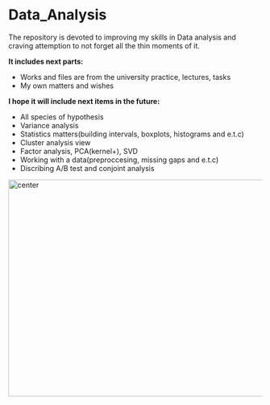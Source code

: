 # Data_Analysis
The repository is devoted to improving my skills in Data analysis and craving attemption to not forget all the thin moments of it.

<b> It includes next parts: </b>
- Works and files are from the university practice, lectures, tasks
- My own matters and wishes 

<b> I hope it will include next items in the future: </b>
- All species of hypothesis 
- Variance analysis
- Statistics matters(building intervals, boxplots, histograms and e.t.c)
- Cluster analysis view 
- Factor analysis, PCA(kernel+), SVD
- Working with a data(preproccesing, missing gaps and e.t.c)
- Discribing A/B test and conjoint analysis 

<img  src="https://i.ytimg.com/vi/KlGWfKNudN4/maxresdefault.jpg" alt="center" width="767" height="430">
